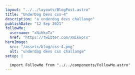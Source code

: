 ```yaml
---
layout: "../../layouts/BlogPost.astro"
title: "UnderDog Devs css-4"
description: "a underdog devs challange"
publishDate: "12 Sep 2021"
followMe:
  username: "xNikkoTx"
  href: "https://twitter.com/xNikkoTx"
heroImage:
  src: "/assets/blog/css-4.png"
  alt: "underdog devs css challange"
setup: |

  import FollowMe from "../../components/FollowMe.astro"
---
```


<FollowMe username={frontmatter.followMe.username} href={frontmatter.followMe.href} />
